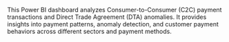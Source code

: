 This Power BI dashboard analyzes Consumer-to-Consumer (C2C) payment transactions and Direct Trade Agreement (DTA) anomalies. It provides insights into payment patterns, anomaly detection, and customer payment behaviors across different sectors and payment methods.